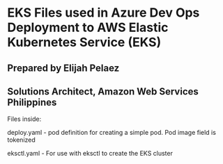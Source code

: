 # EKS Files used in Azure Dev Ops Deployment to AWS Elastic Kubernetes Service (EKS)

## Prepared by Elijah Pelaez
## Solutions Architect, Amazon Web Services Philippines

Files inside:

deploy.yaml - pod definition for creating a simple pod. Pod image field is tokenized

eksctl.yaml - For use with eksctl to create the EKS cluster
